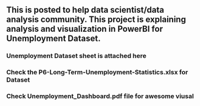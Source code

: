 ## This is posted to help data scientist/data analysis community. This project is explaining analysis and visualization in PowerBI for Unemployment Dataset.
### Unemployment Dataset sheet is attached here
### Check the P6-Long-Term-Unemployment-Statistics.xlsx for Dataset
### Check Unemployment_Dashboard.pdf file for awesome viusal
